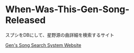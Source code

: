 # When-Was-This-Gen-Song-Released

スプシをDBにして、星野源の曲詳細を検索するサイト

<a href="https://takumilk.github.io/When-Was-This-Gen-Song-Released/" target="_blank" rel="noopener noreferrer">Gen's Song Search System Website</a>

